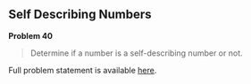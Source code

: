 Self Describing Numbers
-----------------------

**Problem 40**

> Determine if a number is a self-describing number or not.

Full problem statement is available [here][mirror].

[mirror]: https://github.com/rdtsc/codeeval-problem-statements/tree/master/easy/040-self-describing-numbers/
          "View Problem Statement Mirror"
